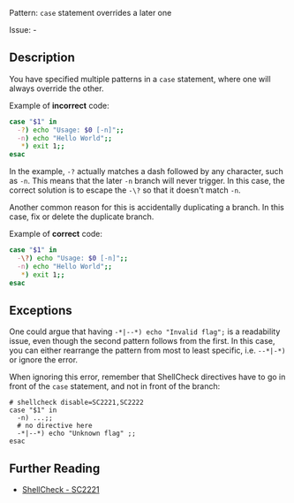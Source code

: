 Pattern: `case` statement overrides a later one

Issue: -

## Description

You have specified multiple patterns in a `case` statement, where one will always override the other.

Example of **incorrect** code:

```sh
case "$1" in
  -?) echo "Usage: $0 [-n]";;
  -n) echo "Hello World";;
   *) exit 1;;
esac
```

In the example, `-?` actually matches a dash followed by any character, such as `-n`. This means that the later `-n` branch will never trigger. In this case, the correct solution is to escape the `-\?` so that it doesn't match `-n`. 

Another common reason for this is accidentally duplicating a branch. In this case, fix or delete the duplicate branch.

Example of **correct** code:

```sh
case "$1" in
  -\?) echo "Usage: $0 [-n]";;
  -n) echo "Hello World";;
   *) exit 1;;
esac
```
## Exceptions

One could argue that having `-*|--*) echo "Invalid flag";` is a readability issue, even though the second pattern follows from the first. In this case, you can either rearrange the pattern from most to least specific, i.e. `--*|-*)` or ignore the error.

When ignoring this error, remember that ShellCheck directives have to go in front of the `case` statement, and not in front of the branch:

    # shellcheck disable=SC2221,SC2222
    case "$1" in
      -n) ...;;
      # no directive here
      -*|--*) echo "Unknown flag" ;;
    esac

## Further Reading

* [ShellCheck - SC2221](https://github.com/koalaman/shellcheck/wiki/SC2221)

